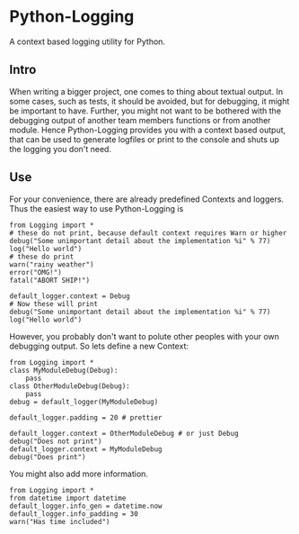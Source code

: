 # Python-Logging #

A context based logging utility for Python.

## Intro ##

When writing a bigger project, one comes to thing about textual output. In some
cases, such as tests, it should be avoided, but for debugging, it might be
important to have. Further, you might not want to be bothered with the
debugging output of another team members functions or from another module.
Hence Python-Logging provides you with a context based output, that can be used
to generate logfiles or print to the console and shuts up the logging you don't
need.

## Use ##

For your convenience, there are already predefined Contexts and loggers. Thus the easiest way to use Python-Logging is

    from Logging import *
    # these do not print, because default context requires Warn or higher
    debug("Some unimportant detail about the implementation %i" % 77)
    log("Hello world") 
    # these do print
    warn("rainy weather")
    error("OMG!")
    fatal("ABORT SHIP!")
    
    default_logger.context = Debug
    # Now these will print
    debug("Some unimportant detail about the implementation %i" % 77)
    log("Hello world") 
    
However, you probably don't want to polute other peoples with your own
debugging output. So lets define a new Context:

    from Logging import *
    class MyModuleDebug(Debug):
        pass
    class OtherModuleDebug(Debug):
        pass
    debug = default_logger(MyModuleDebug)
    
    default_logger.padding = 20 # prettier
    
    default_logger.context = OtherModuleDebug # or just Debug
    debug("Does not print")
    default_logger.context = MyModuleDebug
    debug("Does print")

You might also add more information.

    from Logging import *
    from datetime import datetime
    default_logger.info_gen = datetime.now
    default_logger.info_padding = 30
    warn("Has time included")
